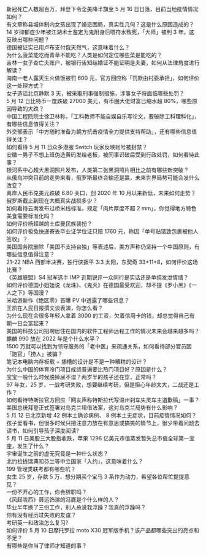 新冠死亡人数超百万，拜登下令全美降半旗至 5 月 16 日日落，目前当地疫情情况如何？  
有文章称县城体制内女孩出现了婚恋困局，真实性几何？这是什么原因造成的？  
14 岁抑郁症少年被江湖术士鉴定为鬼附身后喂符水致死，「大师」被判 3 年，这反映出哪些问题？  
德国被证实已用卢布支付俄天然气，这意味着什么？  
为什么菠菜能吃而青草不能吃？人类是如何定位哪些菜是能吃的？  
吉林一女子查亡夫账户，被银行告知结婚证不能证明是夫妻，如何从法律角度进行解读？  
海南一老人露天生火做饭被罚 600 元，官方回应称「罚款由村委承担」，如何评价这一处理方式？  
女子造谣北京静默 3 天，被采取刑事强制措施，涉事女子将面临哪些处罚？  
5 月 12 日比特币一度跌破 27000 美元，有币圈大佬财富已缩水超 80%，哪些原因导致的大跌？  
中国工程院院士徐卫林称，「工科教师不能自娱自乐写论文，要破除工科理科化」，有哪些信息值得关注？  
外交部表示「中方随时准备为朝方抗击疫情全力提供支持帮助」，还有哪些信息值得关注？  
如何看待 5 月 11 日众多港服 Switch 玩家反映账号被封禁？  
安徽一男子不想上班伪造黄码发给老板，被同事识破后受到行政处罚，如何看待此事？  
银河系中心超大黑洞照片发布，人类第二张黑洞照片相比之前有哪些新突破？  
从俄乌冲突目前的走势来看，俄罗斯最终会输还是赢，未来世界局势可能会发什么改变？  
离岸人民币兑美元跌破 6.80 关口，创 2020 年 10 月以来新低，未来如何走势？  
俄罗斯截止到现在大概真实战损多少？  
如何看待云南发布过桥米线标准，规定「肉片厚度不超 2 mm」，你觉得地方特色美食需要标准化吗？  
如何评价杨超越的土库曼民族装扮？  
如何评价极兔快递寄丢毕业证学位证只赔 1760 元，称因「单号贴错致包裹被他人签收」？  
美国国务院删除「美国不支持台独」等表述后，美方声称仍坚持一个中国原则，有哪些信息值得注意？  
21-22 NBA 西部半决赛，独行侠扳平 3:3 太阳，东契奇 33+11+8，如何评价这场比赛？  
《英雄联盟》S4 冠军选手 IMP 近期锐评一众同行是实话还是单纯发泄情绪？  
如何评价德国小姐姐说《龙珠》、《鬼灭》在德国最受欢迎，却不提《罗小黑》《一人之下》等国漫？  
米哈游新作《绝区零》首曝 PV 中透露了哪些讯息？  
王凯在人民日报撰文谈表演，你怎么看？  
为什么现在会很多年轻人拿着 3000 的工资，欠着信用卡的钱，却总觉得自己有朝一日会富起来？  
美国的科技公司招聘居住在国内的软件工程师远程工作的情况未来会越来越多吗？  
麒麟 990 放在 2022 年是个什么水平？  
1500 万就可以找到为领导服务的「老中医」来疏通关系，如何看待部分官员因「跑官」「捞人」被骗？  
笔记本电脑内存板载 + 插槽的设计是不是一种糟糕的设计？  
为什么中国的体育冷门项目成绩普遍要比热门项目好？原因是什么？  
宝宝一般什么时候脱掉尿不湿？两岁半的孩子还在穿，正常吗？  
97 年女，25 岁，一战考研失败，想要继续考研，但是担心年龄太大，二战还是工作？  
如何看待特斯拉官方回应「网友声称特斯拉代写温州刹车失灵车主道歉稿」一事？  
美国总统拜登正式签署对乌克兰租借法案，这对乌克兰局势有什么影响？  
5 月 12 日北京新增 42 例本土确诊病例、 8 例本土无症状，目前疫情情况如何？  
孩子爱看书，但很多时候只把注意力放在有意思或搞笑的情节上，很少带着问题去读书，如何引导孩子深度阅读?  
5 月 11 日美股三大股指收跌，苹果 1296 亿美元市值蒸发暂失总市值全球第一宝座，发生了什么？  
宇宙诞生之前的虚无究竟是一种什么状态？  
北约拉拢瑞典和芬兰等中立国家「入约」，这意味着什么？  
199 管理类联考都有哪些坑？  
女生 25 岁，存款 5 万，想分期买个宝马 3 系作为动力，希望各位帮忙提提意见？  
一份不开心的工作，你会辞职吗？  
《风起陇西》聂远饰演的冯膺是个什么样的人？  
毕业半年换了三份工作，别人总说我浮躁？我真的浮躁吗？  
你有没有经历过失败的友谊？  
考研英一和政治怎么复习?  
如何评价 5 月 10 日摩托罗拉 moto X30 冠军版手机？该产品都哪些突出的亮点和不足？  
有哪些是你当了律师才知道的事？  
